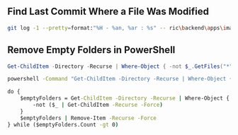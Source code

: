 ## Find Last Commit Where a File Was Modified

```sh
git log -1 --pretty=format:"%H - %an, %ar : %s" -- ric\backend\apps\images\main.py
```

## Remove Empty Folders in PowerShell

```powershell
Get-ChildItem -Directory -Recurse | Where-Object { -not $_.GetFiles("*", "AllDirectories") } | Remove-Item -Force -Recurse
```

```cmd
powershell -Command "Get-ChildItem -Directory -Recurse | Where-Object { (Get-ChildItem $_.FullName -Recurse -Force | Where-Object { $_.PSIsContainer -eq $false }) -eq $null } | Remove-Item -Recurse"
```
```cmd
do {
    $emptyFolders = Get-ChildItem -Directory -Recurse | Where-Object {
        -not ($_ | Get-ChildItem -Recurse -Force)
    }
    $emptyFolders | Remove-Item -Recurse -Force
} while ($emptyFolders.Count -gt 0)
```
